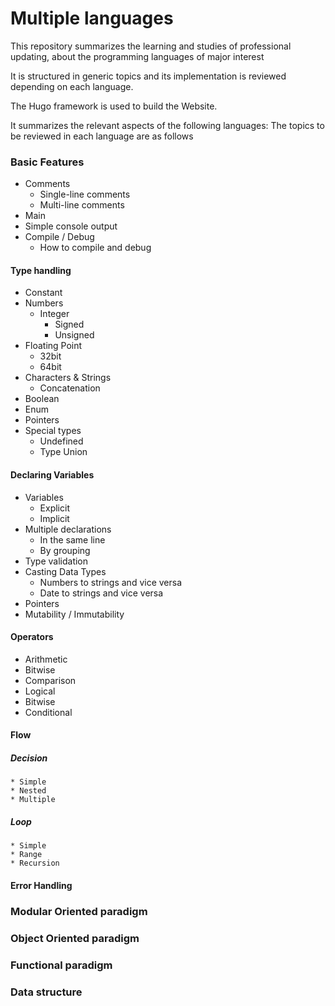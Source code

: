 # Multiple languages

This repository summarizes the learning and studies of professional updating, about  the programming languages of major interest

It is structured in generic topics and its implementation is reviewed depending on each language.

The Hugo framework is used to build the Website.

It summarizes the relevant aspects of the following languages:
The topics to be reviewed in each language are as follows
### Basic Features

* Comments
  * Single-line comments
  * Multi-line comments
* Main
 * Simple console output
* Compile / Debug
  * How to compile and debug
#### Type handling
* Constant
* Numbers
    * Integer
        * Signed
        * Unsigned
* Floating Point
    * 32bit
    * 64bit
* Characters & Strings
    * Concatenation
* Boolean
* Enum
* Pointers
* Special types
  * Undefined
  * Type Union
#### Declaring Variables
* Variables
    * Explicit
    * Implicit
* Multiple declarations 
  * In the same line
  * By grouping
* Type validation
* Casting Data Types
  * Numbers to strings and vice versa
  * Date to strings and vice versa
* Pointers   
* Mutability / Immutability
#### Operators
* Arithmetic
* Bitwise
* Comparison
* Logical
* Bitwise
* Conditional

#### Flow
##### Decision
    * Simple
    * Nested
    * Multiple
##### Loop
    * Simple
    * Range
    * Recursion

#### Error Handling

### Modular Oriented paradigm
### Object Oriented paradigm

### Functional paradigm 


### Data structure



